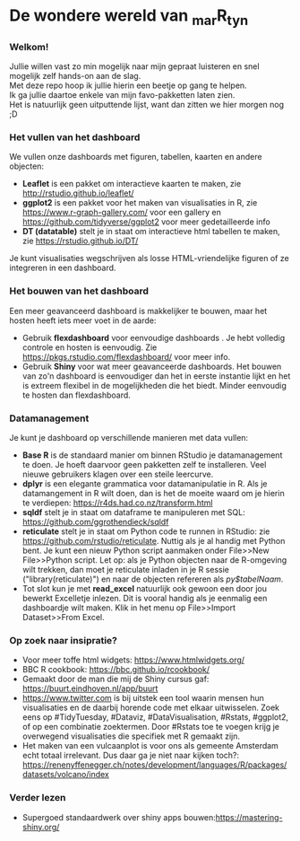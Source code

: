 # De wondere wereld van <sub>mar</sub>R<sub>tyn</sub>

### Welkom!

Jullie willen vast zo min mogelijk naar mijn gepraat luisteren en snel  mogelijk zelf  hands-on aan de slag.<br>
Met deze repo hoop ik jullie hierin een beetje op gang te helpen.<br>
Ik ga jullie daartoe enkele van mijn favo-pakketten laten zien.<br>
Het is natuurlijk geen uitputtende lijst, want dan zitten we hier morgen nog ;D<br>


### Het vullen van het dashboard
We vullen onze dashboards met figuren, tabellen, kaarten en andere objecten:
* <b>Leaflet</b> is een pakket om interactieve kaarten te maken, zie http://rstudio.github.io/leaflet/ 
* <b>ggplot2</b> is een pakket voor het maken van visualisaties in R, zie https://www.r-graph-gallery.com/ voor een gallery en https://github.com/tidyverse/ggplot2 voor meer gedetailleerde info<br>
* <b>DT (datatable)</b> stelt je in staat om interactieve html tabellen te maken, zie https://rstudio.github.io/DT/ <br>

Je kunt visualisaties wegschrijven als losse HTML-vriendelijke figuren of ze integreren in een dashboard. 

### Het bouwen van het dashboard
Een meer geavanceerd dashboard is makkelijker te bouwen, maar het hosten heeft iets meer voet in de aarde:
* Gebruik <b>flexdashboard</b> voor eenvoudige dashboards . Je hebt volledig controle en hosten is eenvoudig. Zie https://pkgs.rstudio.com/flexdashboard/ voor meer info. 
* Gebruik <b>Shiny</b> voor wat meer geavanceerde dashboards. Het bouwen van zo'n dashboard is eenvoudiger dan het in eerste instantie lijkt en het is extreem flexibel in de mogelijkheden die het biedt. Minder eenvoudig te hosten dan flexdashboard. 

### Datamanagement
Je kunt je dashboard op verschillende manieren met data vullen:
* <b>Base R</b> is de standaard manier om binnen RStudio je datamanagement te doen. Je hoeft daarvoor geen pakketten zelf te installeren. Veel nieuwe gebruikers klagen over een steile leercurve.
* <b>dplyr</b> is een elegante grammatica voor datamanipulatie in R. Als je datamangement in R wilt doen, dan is het de moeite waard om je hierin te verdiepen: https://r4ds.had.co.nz/transform.html
* <b>sqldf</b> stelt je in staat om dataframe te manipuleren met SQL: https://github.com/ggrothendieck/sqldf
* <b>reticulate</b> stelt je in staat om Python code te runnen in RStudio: zie https://github.com/rstudio/reticulate. Nuttig als je al handig met Python bent. Je kunt een nieuw Python script aanmaken onder File>>New File>>Python script. Let op: als je Python objecten naar de R-omgeving wilt trekken, dan moet je reticulate inladen in je R sessie ("library(reticulate)") en naar de objecten refereren als <i>py$tabelNaam</i>.
* Tot slot kun je met <b>read_excel</b> natuurlijk ook gewoon een door jou bewerkt Excelletje inlezen. Dit is vooral handig als je eenmalig een dashboardje wilt maken. Klik in het menu op File>>Import Dataset>>From Excel.

### Op zoek naar insipratie?
* Voor meer toffe html widgets: https://www.htmlwidgets.org/
* BBC R cookbook: https://bbc.github.io/rcookbook/
* Gemaakt door de man die mij de Shiny cursus gaf: https://buurt.eindhoven.nl/app/buurt
* https://www.twitter.com is bij uitstek een tool waarin mensen hun visualisaties en de daarbij horende code met elkaar uitwisselen. Zoek eens op #TidyTuesday, #Dataviz, #DataVisualisation, #Rstats, #ggplot2, of op een combinatie zoektermen. Door #Rstats toe te voegen krijg je overwegend visualisaties die specifiek met R gemaakt zijn.  
* Het maken van een vulcaanplot is voor ons als gemeente Amsterdam echt totaal irrelevant. Dus daar ga je niet naar kijken toch?: https://renenyffenegger.ch/notes/development/languages/R/packages/datasets/volcano/index


### Verder lezen
* Supergoed standaardwerk over shiny apps bouwen:https://mastering-shiny.org/
